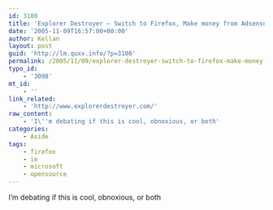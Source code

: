 ```yaml
---
id: 3100
title: 'Explorer Destroyer – Switch to Firefox, Make money from Adsense'
date: '2005-11-09T16:57:00+00:00'
author: Kellan
layout: post
guid: 'http://lm.quxx.info/?p=3100'
permalink: /2005/11/09/explorer-destroyer-switch-to-firefox-make-money-from-adsense/
typo_id:
    - '3098'
mt_id:
    - ''
link_related:
    - 'http://www.explorerdestroyer.com/'
raw_content:
    - 'I\''m debating if this is cool, obnoxious, or both'
categories:
    - Aside
tags:
    - firefox
    - ie
    - microsoft
    - opensource
---
```


I’m debating if this is cool, obnoxious, or both